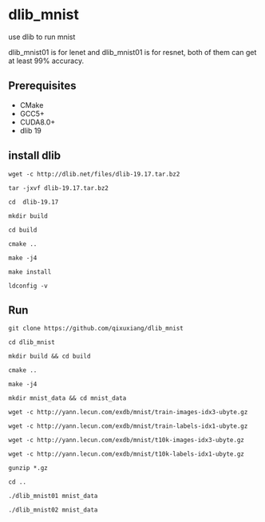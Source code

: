 # dlib_mnist
use dlib to run mnist 

dlib_mnist01 is for lenet and  dlib_mnist01 is for resnet, both of them can get at least 99% accuracy.

## Prerequisites
* CMake
* GCC5+
* CUDA8.0+
* dlib 19

## install dlib
```
wget -c http://dlib.net/files/dlib-19.17.tar.bz2

tar -jxvf dlib-19.17.tar.bz2

cd  dlib-19.17

mkdir build

cd build

cmake .. 

make -j4

make install

ldconfig -v

```
## Run
```
git clone https://github.com/qixuxiang/dlib_mnist

cd dlib_mnist

mkdir build && cd build

cmake ..

make -j4

mkdir mnist_data && cd mnist_data

wget -c http://yann.lecun.com/exdb/mnist/train-images-idx3-ubyte.gz

wget -c http://yann.lecun.com/exdb/mnist/train-labels-idx1-ubyte.gz

wget -c http://yann.lecun.com/exdb/mnist/t10k-images-idx3-ubyte.gz

wget -c http://yann.lecun.com/exdb/mnist/t10k-labels-idx1-ubyte.gz

gunzip *.gz 

cd .. 

./dlib_mnist01 mnist_data

./dlib_mnist02 mnist_data
```
